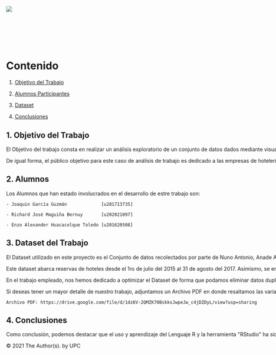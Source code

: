 
<div style="width: 1000%; clear: both;">
<div style="float: left; width: 50%;">
<img src="https://trabajando.pe/wp-content/uploads/2021/06/UPC.png", align="left">
</div>
<div style="float: right; width: 50%;">
<p style="margin: 0; padding-top: 22px; text-align:right;">Análisis Exploratorio de un Conjunto de Datos</p>
<p style="margin: 0; text-align:right;">Curso:<b> Administración de Datos</b></p>
<p style="margin: 0; text-align:right;">Profesora: <b>Patricia Reyes Silva</b></p>
</div>
<div style="width:100%;">&nbsp;</div>
<center><h1>TA1</h1></center>

# Contenido

1. [Objetivo del Trabajo](#data1)

2. [Alumnos Participantes](#data2)

3. [Dataset](#data3)
    
4. [Conclusiones](#data4)
  


## 1. Objetivo del Trabajo <a name="data1"></a>
    
El Objetivo del trabajo consta en realizar un análisis exploratorio de un conjunto de datos dados mediante visualizaciones como gráficos, preparación de los datos
y obteniendo inferencias básicas con el lenguaje R y el uso de RStudio como herramienta de software.
    
De igual forma, el público objetivo para este caso de análisis de trabajo es dedicado a las empresas de hotelería las cuales desean saber sobre el estado de su propio servicio y a la vez conocer qué elementos puede mejorar o considerar brindar para la mejora de su giro de negocio.

## 2. Alumnos <a name="data2"></a>
    
   Los Alumnos que han estado involucrados en el desarrollo de estre trabajo son:
    
    - Joaquin García Guzmán             [u201713735]
    
    - Richard José Maguiña Bernuy       [u202021097]
    
    - Enzo Alexander Huacacolque Toledo [u201620508]
    

## 3. Dataset del Trabajo <a name="data3"></a>
    
El Dataset utilizado en este proyecto es el Conjunto de datos recolectados por parte de Nuno Antonio, Anade Almeida y Luis Nunes acerca de la demanda de hoteles. La locación de estos hoteles está en la ciudad de Lisboa, capital de Portugal.
    
Este dataset abarca reservas de hoteles desde el 1ro de julio del 2015 al 31 de agosto del 2017. Asimismo, se encuentra publicado en el diario “Data in Brief” en el artículo “Hotel booking demand datasets” y está conformado por 32 variables.
    
En el trabajo empleado, nos hemos dedicado a optimizar el Dataset de forma que podamos eliminar datos duplicados y datos faltantes. De igual manera, nos hemos dedicado a gestionar los datos atípticos para luego tener en cuenta cual es el rango de datos que vamos a usar.
    
Si deseas tener un mayor detalle de nuestro trabajo, adjuntamos un Archivo PDF en donde resaltamos las variables dadas y los métodos que hemos utilizado para elaborar ciertos resultados a algunas preguntas formuladas que pueden tener las personas a las que va dirigido nuestro trabajo:
    
    Archivo PDF: https://drive.google.com/file/d/1dz6V-2QMZK70BskksJwpeJw_c4jDZDyL/view?usp=sharing
    

## 4. Conclusiones <a name="data4"></a>
    
Como conclusión, podemos destacar que el uso y aprendizaje del Lenguaje R y la herramienta "RStudio" ha sido muy escencial para la labor de nuestro proyecto y es muy recomendable para el uso estadístico de datos a gran escala. Del mismo modo, gracias al análisis, gestión de datos y la implementación de gráficas hemos podido responder a las preguntas formuladas las cuales pueden interesarles a nuestro público objetivo y sobretodo dan validéz a nuestro trabajo.
  
© 2021 The Author(s). by UPC

